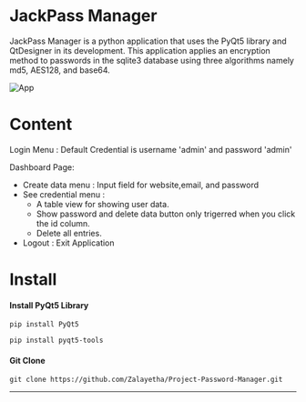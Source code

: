 # JackPass Manager

JackPass Manager is a python application that uses the PyQt5 library and QtDesigner in its development. This application applies an encryption method to passwords in the sqlite3 database using three algorithms namely md5, AES128, and base64.

![App](https://user-images.githubusercontent.com/82703688/171824444-4d644bf4-3e55-4047-a7fb-a827012c26e2.png)

# Content

Login Menu : Default Credential is username 'admin' and password 'admin' 

Dashboard Page: 
- Create data menu : Input field for website,email, and password
- See credential menu : 
	- A table view for showing user data.
	- Show password and delete data button only trigerred when you click the id column.
	- Delete all entries.
- Logout : Exit Application


# Install

<h4>Install PyQt5 Library</h4>

```
pip install PyQt5
```

```
pip install pyqt5-tools
```

<h4>Git Clone</h4>

```
git clone https://github.com/Zalayetha/Project-Password-Manager.git
```
<hr>
